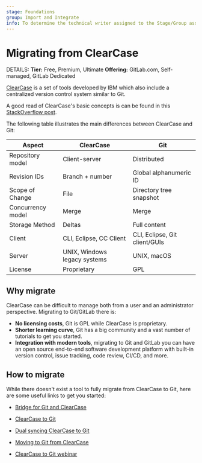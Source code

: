 ```yaml
---
stage: Foundations
group: Import and Integrate
info: To determine the technical writer assigned to the Stage/Group associated with this page, see https://handbook.gitlab.com/handbook/product/ux/technical-writing/#assignments
---
```


# Migrating from ClearCase

DETAILS:
**Tier:** Free, Premium, Ultimate
**Offering:** GitLab.com, Self-managed, GitLab Dedicated

[ClearCase](https://www.ibm.com/products/devops-code-clearcase) is a set of
tools developed by IBM which also include a centralized version control system
similar to Git.

A good read of ClearCase's basic concepts is can be found in this
[StackOverflow post](https://stackoverflow.com/a/645771/974710).

The following table illustrates the main differences between ClearCase and Git:

| Aspect | ClearCase | Git |
| ------ | --------- | --- |
| Repository model | Client-server | Distributed |
| Revision IDs | Branch + number  | Global alphanumeric ID |
| Scope of Change | File | Directory tree snapshot |
| Concurrency model | Merge | Merge |
| Storage Method | Deltas | Full content |
| Client | CLI, Eclipse, CC Client | CLI, Eclipse, Git client/GUIs |
| Server | UNIX, Windows legacy systems | UNIX, macOS |
| License | Proprietary | GPL |

## Why migrate

ClearCase can be difficult to manage both from a user and an administrator perspective.
Migrating to Git/GitLab there is:

- **No licensing costs**, Git is GPL while ClearCase is proprietary.
- **Shorter learning curve**, Git has a big community and a vast number of
  tutorials to get you started.
- **Integration with modern tools**, migrating to Git and GitLab you can have
  an open source end-to-end software development platform with built-in version
  control, issue tracking, code review, CI/CD, and more.

## How to migrate

While there doesn't exist a tool to fully migrate from ClearCase to Git, here
are some useful links to get you started:

- [Bridge for Git and ClearCase](https://github.com/charleso/git-cc)

- [ClearCase to Git](https://therub.org/2013/07/19/clearcase-to-git/)
- [Dual syncing ClearCase to Git](https://therub.org/2013/10/22/dual-syncing-clearcase-and-git/)
- [Moving to Git from ClearCase](https://sateeshkumarb.wordpress.com/2011/01/15/moving-to-git-from-clearcase/)
- [ClearCase to Git webinar](https://www.brighttalk.com/webcast/11817/162473)
